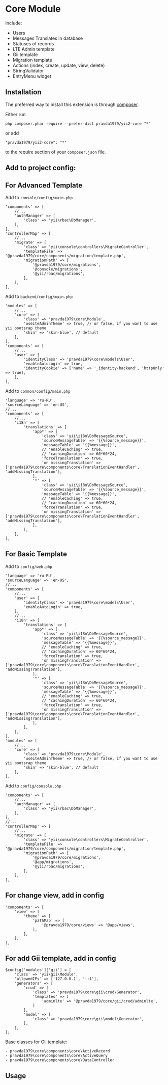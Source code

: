 Core Module
===========
Include:
- Users
- Messages Translates in database
- Statuses of records
- LTE Admin template
- Gii template
- Migration template
- Actions (index, create, update, view, delete)
- StringValidator
- EntryMenu widget


Installation
------------

The preferred way to install this extension is through [composer](http://getcomposer.org/download/).

Either run

```
php composer.phar require --prefer-dist pravda1979/yii2-core "*"
```

or add

```
"pravda1979/yii2-core": "*"
```

to the require section of your `composer.json` file.

Add to project config:
----------------------

For Advanced Template
-------------------

Add to `console/config/main.php`

    'components' => [
        //...
        'authManager' => [
            'class' => 'yii\rbac\DbManager',
        ],
    ],
    'controllerMap' => [
        //...
        'migrate' => [
            'class' => 'yii\console\controllers\MigrateController',
            'templateFile' => '@pravda1979/core/components/migration/template.php',
            'migrationPath' => [
                '@pravda1979/core/migrations',
                '@console/migrations',
                '@yii/rbac/migrations',
            ],
        ],
    ],    

Add to `backend/config/main.php`

    'modules' => [
        //...
        'core' => [
            'class' => 'pravda1979\core\Module',
            'useLteAdminTheme' => true, // or false, if you want to use yii bootsrap theme
            'skin' => 'skin-blue', // default
        ],
    ],
    'components' => [
        //...
        'user' => [
            'identityClass' => 'pravda1979\core\models\User',
            'enableAutoLogin' => true,
            'identityCookie' => ['name' => '_identity-backend', 'httpOnly' => true],
        ],
    ],

Add to `common/config/main.php`

    'language' => 'ru-RU',
    'sourceLanguage' => 'en-US',
    //...
    'components' => [
        //...
        'i18n' => [
            'translations' => [
                'app*' => [
                    'class' => 'yii\i18n\DbMessageSource',
                    'sourceMessageTable' => '{{%source_message}}',
                    'messageTable' => '{{%message}}',
                    // 'enableCaching' => true,
                    // 'cachingDuration' => 60*60*24,
                    'forceTranslation' => true,
                    'on missingTranslation' => ['pravda1979\core\components\core\TranslationEventHandler', 'addMissingTranslation'],
                ],
                '*' => [
                    'class' => 'yii\i18n\DbMessageSource',
                    'sourceMessageTable' => '{{%source_message}}',
                    'messageTable' => '{{%message}}',
                    // 'enableCaching' => true,
                    // 'cachingDuration' => 60*60*24,
                    'forceTranslation' => true,
                    'on missingTranslation' => ['pravda1979\core\components\core\TranslationEventHandler', 'addMissingTranslation'],
                ],
            ],
        ],
    ],
        

For Basic Template
-------------------

Add to `config/web.php`

    'language' => 'ru-RU',
    'sourceLanguage' => 'en-US',
    //...
    'components' => [
        //...
        'user' => [
            'identityClass' => 'pravda1979\core\models\User',
            'enableAutoLogin' => true,
        ],
        //...
        'i18n' => [
            'translations' => [
                'app*' => [
                    'class' => 'yii\i18n\DbMessageSource',
                    'sourceMessageTable' => '{{%source_message}}',
                    'messageTable' => '{{%message}}',
                    // 'enableCaching' => true,
                    // 'cachingDuration' => 60*60*24,
                    'forceTranslation' => true,
                    'on missingTranslation' => ['pravda1979\core\components\core\TranslationEventHandler', 'addMissingTranslation'],
                ],
                '*' => [
                    'class' => 'yii\i18n\DbMessageSource',
                    'sourceMessageTable' => '{{%source_message}}',
                    'messageTable' => '{{%message}}',
                    // 'enableCaching' => true,
                    // 'cachingDuration' => 60*60*24,
                    'forceTranslation' => true,
                    'on missingTranslation' => ['pravda1979\core\components\core\TranslationEventHandler', 'addMissingTranslation'],
                ],
            ],
        ],
    ],
    'modules' => [
        //...
        'core' => [
            'class' => 'pravda1979\core\Module',
            'useLteAdminTheme' => true, // or false, if you want to use yii bootsrap theme
            'skin' => 'skin-blue', // default
        ],
    ],
    
Add to `config/console.php`

    'components' => [
        //...
        'authManager' => [
            'class' => 'yii\rbac\DbManager',
        ],
    ],
    //...
    'controllerMap' => [
        //...
        'migrate' => [
            'class' => 'yii\console\controllers\MigrateController',
            'templateFile' => '@pravda1979/core/components/migration/template.php',
            'migrationPath' => [
                '@pravda1979/core/migrations',
                '@app/migrations',
                '@yii/rbac/migrations',
            ],
        ],
    ],    



For change view, add in config
-----------------------------

    'components' => [
        'view' => [
            'theme' => [
                'pathMap' => [
                    '@pravda1979/core/views' => '@app/views',
                ],
            ],
        ],
    ],
        

For add Gii template, add in config
-----------------------------

    $config['modules']['gii'] = [
        'class' => 'yii\gii\Module',
        'allowedIPs' => ['127.0.0.1', '::1'],
        'generators' => [
            'crud' => [
                'class' => 'pravda1979\core\gii\crud\Generator',
                'templates' => [
                    'adminlte' => '@pravda1979/core/gii/crud/adminlte',
                ]
            ],
            'model' => [
                'class' => 'pravda1979\core\gii\model\Generator',
            ],
        ],
    ];
Base classes for Gii template:

```
- pravda1979\core\components\core\ActiveRecord
- pravda1979\core\components\core\ActiveQuery
- pravda1979\core\components\core\DataController
```

                            
Usage
-----

